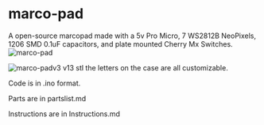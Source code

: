 # marco-pad
A open-source marcopad made with a 5v Pro Micro, 7 WS2812B NeoPixels, 1206 SMD 0.1uF capacitors, and plate mounted Cherry Mx Switches.
![marco-pad](https://user-images.githubusercontent.com/101529953/209452028-917da04b-fb9a-4805-8f6c-c6db0bcd4005.jpg)

![marco-padv3 v13 stl](https://user-images.githubusercontent.com/101529953/209478558-5556ec47-1ff2-4dc9-b24c-edec57936c4a.png)
the letters on the case are all customizable.

Code is in .ino format.

Parts are in partslist.md

Instructions are in Instructions.md
